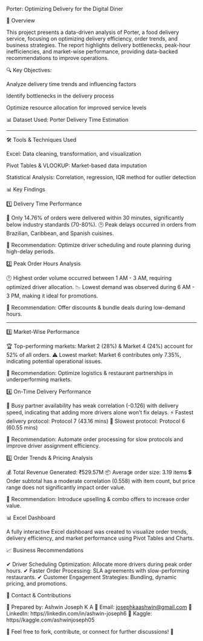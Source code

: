 
Porter: Optimizing Delivery for the Digital Diner

📌 Overview

This project presents a data-driven analysis of Porter, a food delivery service, focusing on optimizing delivery efficiency, order trends, and business strategies. The report highlights delivery bottlenecks, peak-hour inefficiencies, and market-wise performance, providing data-backed recommendations to improve operations.

🔍 Key Objectives:

Analyze delivery time trends and influencing factors

Identify bottlenecks in the delivery process

Optimize resource allocation for improved service levels


📊 Dataset Used: Porter Delivery Time Estimation


---

🛠 Tools & Techniques Used

Excel: Data cleaning, transformation, and visualization

Pivot Tables & VLOOKUP: Market-based data imputation

Statistical Analysis: Correlation, regression, IQR method for outlier detection


📊 Key Findings

1️⃣ Delivery Time Performance

🚨 Only 14.76% of orders were delivered within 30 minutes, significantly below industry standards (70-80%).
🕑 Peak delays occurred in orders from Brazilian, Caribbean, and Spanish cuisines.

📌 Recommendation: Optimize driver scheduling and route planning during high-delay periods.


2️⃣ Peak Order Hours Analysis

🕛 Highest order volume occurred between 1 AM - 3 AM, requiring optimized driver allocation.
📉 Lowest demand was observed during 6 AM - 3 PM, making it ideal for promotions.

📌 Recommendation: Offer discounts & bundle deals during low-demand hours.


---

3️⃣ Market-Wise Performance

🏆 Top-performing markets: Market 2 (28%) & Market 4 (24%) account for 52% of all orders.
⚠️ Lowest market: Market 6 contributes only 7.35%, indicating potential operational issues.

📌 Recommendation: Optimize logistics & restaurant partnerships in underperforming markets.


4️⃣ On-Time Delivery Performance

🚛 Busy partner availability has weak correlation (-0.126) with delivery speed, indicating that adding more drivers alone won’t fix delays.
⚡ Fastest delivery protocol: Protocol 7 (43.16 mins)
🐌 Slowest protocol: Protocol 6 (60.55 mins)

📌 Recommendation: Automate order processing for slow protocols and improve driver assignment efficiency.


5️⃣ Order Trends & Pricing Analysis

💰 Total Revenue Generated: ₹529.57M
📦 Average order size: 3.19 items
💲 Order subtotal has a moderate correlation (0.558) with item count, but price range does not significantly impact order value.

📌 Recommendation: Introduce upselling & combo offers to increase order value.



📊 Excel Dashboard

A fully interactive Excel dashboard was created to visualize order trends, delivery efficiency, and market performance using Pivot Tables and Charts.


📈 Business Recommendations

✔ Driver Scheduling Optimization: Allocate more drivers during peak order hours.
✔ Faster Order Processing: SLA agreements with slow-performing restaurants.
✔ Customer Engagement Strategies: Bundling, dynamic pricing, and promotions.





📩 Contact & Contributions

📌 Prepared by: Ashwin Joseph K A
📧 Email: josephkaashwin@gmail.com
🔗 LinkedIn: https//linkedin.com/in/ashwin-joseph6
📂 Kaggle: https//kaggle.com/ashwinjoseph05

🎯 Feel free to fork, contribute, or connect for further discussions! 🚀

